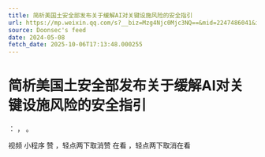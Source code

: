 ```yaml
---
title: 简析美国土安全部发布关于缓解AI对关键设施风险的安全指引
url: https://mp.weixin.qq.com/s?__biz=Mzg4Njc0Mjc3NQ==&mid=2247486041&idx=1&sn=c52cdbcb4ceef8a466fd6a7eec502b1c
source: Doonsec's feed
date: 2024-05-08
fetch_date: 2025-10-06T17:13:48.000255
---
```


# 简析美国土安全部发布关于缓解AI对关键设施风险的安全指引

：
，
。

视频
小程序
赞
，轻点两下取消赞
在看
，轻点两下取消在看